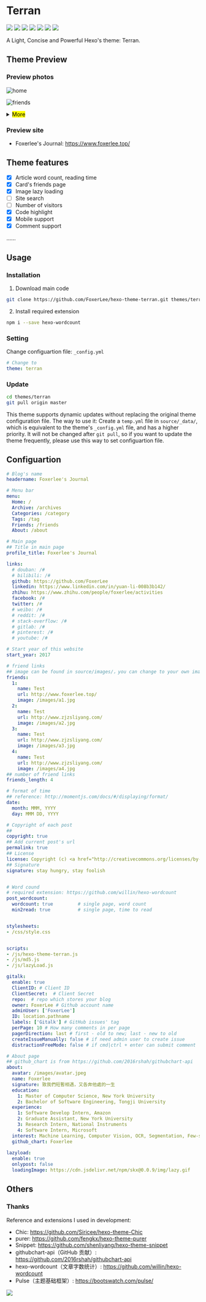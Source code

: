 # Terran
[![](https://img.shields.io/badge/author-Foxerlee-blue)](https://github.com/FoxerLee) ![](https://img.shields.io/github/issues/Foxerlee/hexo-theme-terran) ![](https://img.shields.io/github/v/release/foxerlee/hexo-theme-terran) ![](https://img.shields.io/github/release-date/foxerlee/hexo-theme-terran) ![](https://img.shields.io/badge/Hexo-4.0.0%20or%20later-blue) ![](https://img.shields.io/badge/license-MIT-green) ![](https://travis-ci.org/FoxerLee/hexo-theme-terran.svg?branch=master)

A Light, Concise and Powerful Hexo's theme: Terran.

## Theme Preview

### Preview photos

![home](assets/home.png)

![friends](assets/friends.png)


<details>
<summary><mark>More</mark></summary>

![friends](assets/archive.png)

![friends](assets/about.png)
</details>


### Preview site

- Foxerlee's Journal: https://www.foxerlee.top/

## Theme features

- [x] Article word count, reading time
- [x] Card's friends page
- [x] Image lazy loading
- [ ] Site search
- [ ] Number of visitors
- [x] Code highlight
- [x] Mobile support 
- [x] Comment support

......

## Usage

### Installation

1. Download main code

```bash
git clone https://github.com/FoxerLee/hexo-theme-terran.git themes/terran
```

2. Install required extension

```bash
npm i --save hexo-wordcount
```

### Setting

Change configuartion file: `_config.yml`

```yaml
# Change to
theme: terran
```

### Update

```bash
cd themes/terran
git pull origin master
```

This theme supports dynamic updates without replacing the original theme configuration file. The way to use it: Create a `temp.yml` file in `source/_data/`, which is equivalent to the theme's `_config.yml` file, and has a higher priority. It will not be changed after `git pull`, so if you want to update the theme frequently, please use this way to set configuartion file.

## Configuartion

``` yaml
# Blog's name
headername: Foxerlee's Journal

# Menu bar
menu:
  Home: /
  Archive: /archives
  Categories: /category
  Tags: /tag
  Friends: /friends
  About: /about

# Main page
## Title in main page
profile_title: Foxerlee's Journal

links:
  # douban: /#
  # bilibili: /#
  github: https://github.com/FoxerLee
  linkedin: https://www.linkedin.com/in/yuan-li-008b3b142/
  zhihu: https://www.zhihu.com/people/foxerlee/activities
  facebook: /#
  twitter: /#
  # weibo: /#
  # reddit: /#
  # stack-overflow: /#
  # gitlab: /#
  # pinterest: /#
  # youtube: /#

# Start year of this website
start_year: 2017

# friend links
## image can be found in source/images/，you can change to your own images
friends:
  1:
    name: Test
    url: http://www.foxerlee.top/
    image: /images/a1.jpg
  2:
    name: Test
    url: http://www.zjzsliyang.com/
    image: /images/a2.jpg
  3:
    name: Test
    url: http://www.zjzsliyang.com/
    image: /images/a3.jpg
  4:
    name: Test
    url: http://www.zjzsliyang.com/
    image: /images/a4.jpg
## number of friend links
friends_length: 4

# format of time
## reference: http://momentjs.com/docs/#/displaying/format/
date:
  month: MMM, YYYY
  day: MMM DD, YYYY

# Copyright of each post
##
copyright: true
## Add current post's url
permalink: true
## License
license: Copyright (c) <a href="http://creativecommons.org/licenses/by-nc/4.0/">CC-BY-NC-4.0</a> LICENSE
## Signature
signature: stay hungry, stay foolish


# Word cound
# required extension: https://github.com/willin/hexo-wordcount
post_wordcount:
  wordcount: true         # single page, word count
  min2read: true          # single page, time to read


stylesheets:
- /css/style.css


scripts:
- /js/hexo-theme-terran.js
- /js/md5.js
- /js/lazyLoad.js

gitalk:
  enable: true
  ClientID: # Client ID
  ClientSecret:  # Client Secret
  repo:  # repo which stores your blog
  owner: FoxerLee # Github account name
  adminUser: ['FoxerLee']
  ID: location.pathname
  labels: ['Gitalk'] # GitHub issues' tag
  perPage: 10 # How many comments in per page
  pagerDirection: last # first - old to new; last - new to old
  createIssueManually: false # if need admin user to create issue
  distractionFreeMode: false # if cmd|ctrl + enter can submit comment

# About page
## github_chart is from https://github.com/2016rshah/githubchart-api 
about:
  avatar: /images/avatar.jpeg
  name: Foxerlee
  signature: 致我們短暫相遇，又各奔他處的一生
  education:
    1: Master of Computer Science, New York University
    2: Bachelor of Software Engineering, Tongji University
  experience:
    1: Software Develop Intern, Amazon
    2: Graduate Assistant, New York University
    3: Research Intern, National Instruments
    4: Software Intern, Microsoft
  interest: Machine Learning, Computer Vision, OCR, Segmentation, Few-shot Learning, Cybersecurity, Coding, Reading, Dota2, Fitness
  github_chart: Foxerlee
  
lazyload:
  enable: true
  onlypost: false
  loadingImage: https://cdn.jsdelivr.net/npm/skx@0.0.9/img/lazy.gif
```

## Others

### Thanks

Reference and extensions I used in development:

- Chic: https://github.com/Siricee/hexo-theme-Chic
- purer: https://github.com/fengkx/hexo-theme-purer
- Snippet: https://github.com/shenliyang/hexo-theme-snippet
- githubchart-api（GitHub 贡献）: https://github.com/2016rshah/githubchart-api 
- hexo-wordcount（文章字数统计）: https://github.com/willin/hexo-wordcount
- Pulse（主题基础框架）: https://bootswatch.com/pulse/


![](https://img.shields.io/github/stars/foxerlee/hexo-theme-terran?style=social)

    